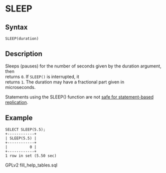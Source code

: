 # SLEEP

## Syntax

```
SLEEP(duration)
```

## Description

Sleeps (pauses) for the number of seconds given by the duration argument, then\
returns `0`. If `SLEEP()` is interrupted, it\
returns `1`. The duration may have a fractional part given in\
microseconds.

Statements using the SLEEP() function are not [safe for statement-based replication](../../../../../ha-and-performance/standard-replication/unsafe-statements-for-statement-based-replication.md).

## Example

```
SELECT SLEEP(5.5);
+------------+
| SLEEP(5.5) |
+------------+
|          0 |
+------------+
1 row in set (5.50 sec)
```

GPLv2 fill\_help\_tables.sql

